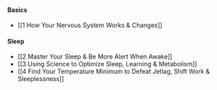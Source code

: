 #### Basics

* [[1 How Your Nervous System Works & Changes]]

#### Sleep

* [[2 Master Your Sleep & Be More Alert When Awake]]
* [[3 Using Science to Optimize Sleep, Learning & Metabolism]]
* [[4 Find Your Temperature Minimum to Defeat Jetlag, Shift Work & Sleeplessness]]